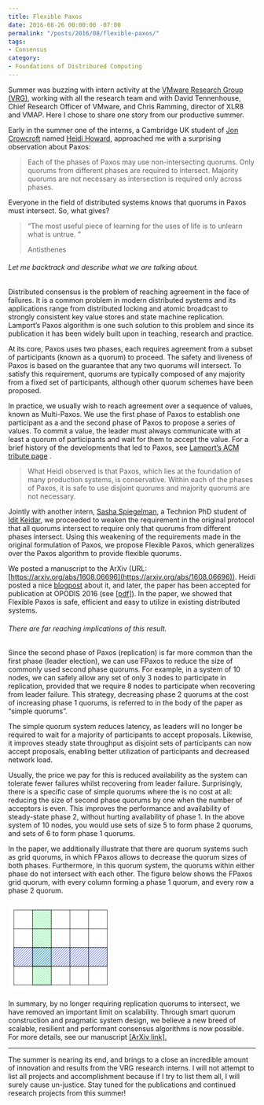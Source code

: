 ```yaml
---
title: Flexible Paxos
date: 2016-08-26 00:00:00 -07:00
permalink: "/posts/2016/08/flexible-paxos/"
tags:
- Consensus
category:
- Foundations of Distribured Computing
---
```


Summer was buzzing with intern activity at the  [VMware Research Group (VRG)](http://research.vmware.com/), working with all the research team and with David Tennenhouse, Chief Research Officer of VMware, and Chris Ramming, director of XLR8 and VMAP. Here I chose to share one story from our productive summer.

Early in the summer one of the interns, a Cambridge UK student of  [Jon Crowcroft](http://www.cl.cam.ac.uk/~jac22/)  named  [Heidi Howard](http://hh360.user.srcf.net/blog/), approached me with a surprising observation about Paxos:

> Each of the phases of Paxos may use non-intersecting quorums. Only quorums from different phases are required to intersect. Majority quorums are not necessary as intersection is required only across phases.

Everyone in the field of distributed systems knows that quorums in Paxos must intersect. So, what gives?

> “The most useful piece of learning for the uses of life is to unlearn what is untrue. ”
> 
> Antisthenes

###### Let me backtrack and describe what we are talking about.

Distributed consensus is the problem of reaching agreement in the face of failures. It is a common problem in modern distributed systems and its applications range from distributed locking and atomic broadcast to strongly consistent key value stores and state machine replication. Lamport’s Paxos algorithm is one such solution to this problem and since its publication it has been widely built upon in teaching, research and practice.

At its core, Paxos uses two phases, each requires agreement from a subset of participants (known as a quorum) to proceed. The safety and liveness of Paxos is based on the guarantee that any two quorums will intersect. To satisfy this requirement, quorums are typically composed of any majority from a fixed set of participants, although other quorum schemes have been proposed.

In practice, we usually wish to reach agreement over a sequence of values, known as Multi-Paxos. We use the first phase of Paxos to establish one participant as a and the second phase of Paxos to propose a series of values. To commit a value, the leader must always communicate with at least a quorum of participants and wait for them to accept the value. For a brief history of the developments that led to Paxos, see [Lamport’s ACM tribute page](http://amturing.acm.org/award_winners/lamport_1205376.cfm) .

> What Heidi observed is that Paxos, which lies at the foundation of many production systems, is conservative. Within each of the phases of Paxos, it is safe to use disjoint quorums and majority quorums are not necessary.

Jointly with another intern,  [Sasha Spiegelman](https://alexanderspiegelman.github.io/), a Technion PhD student of [Idit Keidar](http://webee.technion.ac.il/~idish/index.html), we proceeded to weaken the requirement in the original protocol that all quorums intersect to require only that quorums from different phases intersect. Using this weakening of the requirements made in the original formulation of Paxos, we propose Flexible Paxos, which generalizes over the Paxos algorithm to provide flexible quorums.

We posted a manuscript to the ArXiv (URL: [https://arxiv.org/abs/1608.06696](https://arxiv.org/abs/1608.06696)). Heidi posted a nice [blogpost](http://hh360.user.srcf.net/blog/2016/08/majority-agreement-is-not-necessary/) about it, and later, the paper has been accepted for publication at OPODIS 2016 (see  [[pdf]](https://dahliamalkhi.files.wordpress.com/2016/08/fpaxos-opodis2016.pdf "fpaxos-opodis2016")). In the paper, we showed that Flexible Paxos is safe, efficient and easy to utilize in existing distributed systems.

###### There are far reaching implications of this result.

Since the second phase of Paxos (replication) is far more common than the first phase (leader election), we can use FPaxos to reduce the size of commonly used second phase quorums. For example, in a system of 10 nodes, we can safely allow any set of only 3 nodes to participate in replication, provided that we require 8 nodes to participate when recovering from leader failure. This strategy, decreasing phase 2 quorums at the cost of increasing phase 1 quorums, is referred to in the body of the paper as “simple quorums”.

The simple quorum system reduces latency, as leaders will no longer be required to wait for a majority of participants to accept proposals. Likewise, it improves steady state throughput as disjoint sets of participants can now accept proposals, enabling better utilization of participants and decreased network load.

Usually, the price we pay for this is reduced availability as the system can tolerate fewer failures whilst recovering from leader failure. Surprisingly, there is a specific case of simple quorums where the is no cost at all: reducing the size of second phase quorums by one when the number of acceptors is even. This improves the performance and availability of steady-state phase 2, without hurting availability of phase 1. In the above system of 10 nodes, you would use sets of size 5 to form phase 2 quorums, and sets of 6 to form phase 1 quorums.

In the paper, we additionally illustrate that there are quorum systems such as grid quorums, in which FPaxos allows to decrease the quorum sizes of both phases. Furthermore, in this quorum system, the quorums within either phase do not intersect with each other. The figure below shows the FPaxos grid quorum, with every column forming a phase 1 quorum, and every row a phase 2 quorum.

![Screen Shot 2016-08-24 at 10.08.14 PM](/images/gridquorum.png)

In summary, by no longer requiring replication quorums to intersect, we have removed an important limit on scalability. Through smart quorum construction and pragmatic system design, we believe a new breed of scalable, resilient and performant consensus algorithms is now possible. For more details, see our manuscript  [[ArXiv link].](https://arxiv.org/abs/1608.06696)

----------

The summer is nearing its end, and brings to a close an incredible amount of innovation and results from the VRG research interns. I will not attempt to list all projects and accomplishment because if I try to list them all, I will surely cause un-justice. Stay tuned for the publications and continued research projects from this summer!
